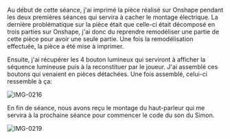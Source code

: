 Au début de cette séance, j'ai imprimé la pièce réalisé sur Onshape pendant les deux premières séances qui servira à cacher le montage électrique.
La dernière problématique sur la pièce était que celle-ci était décomposé en trois parties sur Onshape, j'ai donc du reprendre remodéliser une partie de cette pièce pour avoir une seule partie.
Une fois la remodélisation effectuée, la pièce a été mise à imprimer.

Ensuite, j'ai récupérer les 4 bouton lumineux qui serviront à afficher la séquence lumineuse puis à la reconstituer par le joueur.
J'ai assemblé ces boutons qui venaient en pièces détachées. Une fois assemblé, celui-ci ressemble à ça:

![IMG-0216](https://user-images.githubusercontent.com/120491290/211792300-5eebc926-5ca8-4394-a897-17c8d9c5d33b.jpg)

En fin de séance, nous avons reçu le montage du haut-parleur qui me servira à la prochaine séance pour commencer le code du son du Simon.

![IMG-0219](https://user-images.githubusercontent.com/120491290/211792752-d2957c48-5cdd-423b-8f12-4dbd6035943f.jpg)

